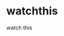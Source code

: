 watchthis
=========

watch this






















































































































































































